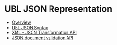 # UBL JSON Representation

* [Overview](index.md)
* [UBL JSON Syntax](JSONSyntax.md)
* [XML - JSON Transformation API](TransformationAPI.md)
* [JSON document validation API](ValidationAPI.md)

